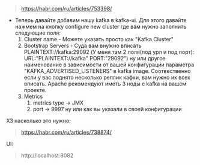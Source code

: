 >https://habr.com/ru/articles/753398/

* Теперь давайте добавим нашу kafka в kafka-ui. Для этого давайте нажмем на кнопку configure new cluster где вам нужно заполнить следующие поля:
    1. Cluster name - Можете указать просто как "Kafka Cluster"
    2. Bootstrap Servers - Суда вам внужно вписать PLAINTEXT://kafka:29092 (У меня там 2 поля(под урл и под порт): URL:"PLAINTEXT://kafka" PORT:"29092") ну или другое наименование в зависимости от вашей конфигурации параметра "KAFKA_ADVERTISED_LISTENERS" в kafka image. Соотвественно если у вас поднято несколько реплик кафки, вам нужно их всех вписать. Apache рекомендуют иметь 3 ноды с kafka на вашем проекте.
    3. Metrics
        1. metrics type -> JMX
        2. port -> 9997 ну или как вы указали в своей конфигурации

ХЗ насколько это нужно:
>https://habr.com/ru/articles/738874/

UI:
>http://localhost:8082

